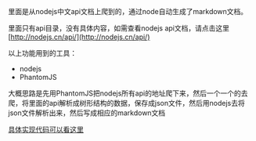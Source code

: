 里面是从nodejs中文api文档上爬到的，通过node自动生成了markdown文档。

里面只有api目录，没有具体内容，如需查看nodejs api文档，请点击这里[http://nodejs.cn/api/](http://nodejs.cn/api/)

以上功能用到的工具：
+ nodejs
+ PhantomJS

大概思路是先用PhantomJS把nodejs所有api的地址爬下来，然后一个一个的去爬，将里面的api解析成树形结构的数据，保存成json文件，然后用nodejs去将json文件解析出来，然后写成相应的markdown文档

[具体实现代码可以看这里](../../PhantomJS/node-api)